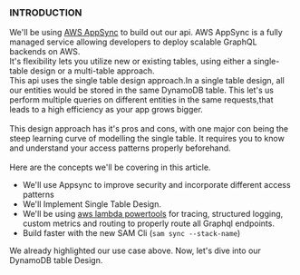 ### INTRODUCTION
We'll be using [AWS AppSync](https://aws.amazon.com/appsync/) to build out our api. AWS AppSync is a fully managed service allowing developers to deploy scalable GraphQL backends on AWS.
<br />
It's flexibility lets you utilize new or existing tables, using either a single-table design or a multi-table approach.
<br />
This api uses the single table design approach.In a single table design, all our entities would be stored
in the same DynamoDB table. This let's us perform multiple queries on different entities in
the same requests,that leads to a high efficiency as your app grows bigger.
<br />
<br />
This design approach has it's pros and cons, with one major con being the steep learning curve of modelling the
single table. It requires you to know and understand your access patterns properly beforehand.
<br />
<br />
Here are the concepts we'll be covering in this article.
<br />
- We'll use Appsync to improve security and incorporate different access patterns
- We'll Implement Single Table Design.
- We'll be using [aws lambda powertools](https://awslabs.github.io/aws-lambda-powertools-python/latest/) for tracing, structured logging, custom metrics and routing to properly
route all Graphql endpoints.
- Build faster with the new SAM Cli (`sam sync --stack-name`)

We already highlighted our use case above. Now, let's dive into our DynamoDB table Design.
